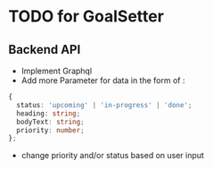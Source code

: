 # TODO for GoalSetter

## Backend API

- Implement Graphql 
- Add more Parameter for data in the form of :

```typescript
{
  status: 'upcoming' | 'in-progress' | 'done';
  heading: string;
  bodyText: string;
  priority: number;
};
```

- change priority and/or status based on user input